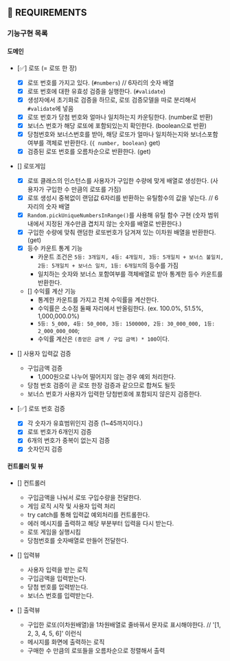 ## 🚀 REQUIREMENTS

### 기능구현 목록

#### 도메인

- [✅] 로또 (= 로또 한 장)

  - [x] 로또 번호를 가지고 있다. (`#numbers`) // 6자리의 숫자 배열
  - [x] 로또 번호에 대한 유효성 검증을 실행한다. (`#validate`)
  - [x] 생성자에서 초기화로 검증을 하므로, 로또 검증모델을 따로 분리해서 `#validate`에 넣음
  - [x] 로또 번호가 당첨 번호와 얼마나 일치하는지 카운팅한다. (number로 반환)
  - [x] 보너스 번호가 해당 로또에 포함되있는지 확인한다. (boolean으로 반환)
  - [x] 당첨번호와 보너스번호를 받아, 해당 로또가 얼마나 일치하는지와 보너스포함 여부를 객체로 반환한다. (`{ number, boolean}` get)
  - [x] 검증된 로또 번호를 오름차순으로 반환한다. (get)

- [] 로또게임

  - [x] 로또 클래스의 인스턴스를 사용자가 구입한 수량에 맞게 배열로 생성한다. (사용자가 구입한 수 만큼의 로또를 가짐)
  - [x] 로또 생성시 중복없이 랜덤값 6자리를 반환하는 유틸함수의 값을 넣는다. // 6자리의 숫자 배열
  - [x] `Random.pickUniqueNumbersInRange()`를 사용해 유틸 함수 구현 (숫자 범위 내에서 지정된 개수만큼 겹치지 않는 숫자를 배열로 반환한다.)
  - [x] 구입한 수량에 맞춰 랜덤한 로또번호가 담겨져 있는 이차원 배열을 반환한다. (get)
  - [x] 등수 카운트 통계 기능
    - 카운트 조건은 `5등: 3개일치, 4등: 4개일치, 3등: 5개일치 + 보너스 불일치, 2등: 5개일치 + 보너스 일치, 1등: 6개일치`의 등수를 가짐
    - 일치하는 숫자와 보너스 포함여부를 객체배열로 받아 통계한 등수 카운트를 반환한다.
  - [] 수익률 계산 기능
    - 통계한 카운트를 가지고 전체 수익률을 계산한다.
    - 수익률은 소수점 둘째 자리에서 반올림한다. (ex. 100.0%, 51.5%, 1,000,000.0%)
    - `5등: 5_000, 4등: 50_000, 3등: 1500000, 2등: 30_000_000, 1등: 2_000_000_000`;
    - 수익률 계산은 `(총얻은 금액 / 구입 금액) * 100`이다.

- [] 사용자 입력값 검증

  - 구입금액 검증
    - 1,000원으로 나누어 떨어지지 않는 경우 예외 처리한다.
  - 당첨 번호 검증이 곧 로또 한장 검증과 같으므로 합쳐도 될듯
  - 보너스 번호가 사용자가 입력한 당첨번호에 포함되지 않은지 검증한다.

- [✅] 로또 번호 검증
  - [x] 각 숫자가 유효범위인지 검증 (1~45까지이다.)
  - [x] 로또 번호가 6개인지 검증
  - [x] 6개의 번호가 중복이 없는지 검증
  - [x] 숫자인지 검증

#### 컨트롤러 및 뷰

- [] 컨트롤러

  - 구입금액을 나눠서 로또 구입수량을 전달한다.
  - 게임 로직 시작 및 사용자 입력 처리
  - try catch를 통해 입력값 예외처리를 컨트롤한다.
  - 에러 메시지를 출력하고 해당 부분부터 입력을 다시 받는다.
  - 로또 게임을 실행시킴
  - 당첨번호를 숫자배열로 만들어 전달한다.

- [] 입력뷰

  - 사용자 입력을 받는 로직
  - 구입금액을 입력받는다.
  - 당첨 번호를 입력받는다.
  - 보너스 번호를 입력받는다.

- [] 출력뷰
  - 구입한 로또(이차원배열)을 1차원배열로 줄바꿔서 문자로 표시해야한다. // '[1, 2, 3, 4, 5, 6]' 이런식
  - 메시지를 화면에 출력하는 로직
  - 구매한 수 만큼의 로또들을 오름차순으로 정렬해서 출력
